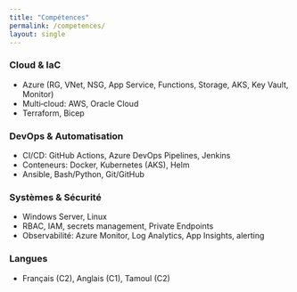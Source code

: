 ```yaml
---
title: "Compétences"
permalink: /competences/
layout: single
---
```


### Cloud & IaC
- Azure (RG, VNet, NSG, App Service, Functions, Storage, AKS, Key Vault, Monitor)
- Multi‑cloud: AWS, Oracle Cloud
- Terraform, Bicep

### DevOps & Automatisation
- CI/CD: GitHub Actions, Azure DevOps Pipelines, Jenkins
- Conteneurs: Docker, Kubernetes (AKS), Helm
- Ansible, Bash/Python, Git/GitHub

### Systèmes & Sécurité
- Windows Server, Linux
- RBAC, IAM, secrets management, Private Endpoints
- Observabilité: Azure Monitor, Log Analytics, App Insights, alerting

### Langues
- Français (C2), Anglais (C1), Tamoul (C2)
